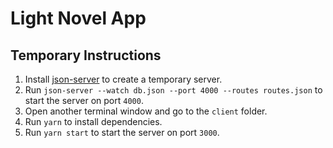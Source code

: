 # Light Novel App

## Temporary Instructions

1. Install [json-server](https://github.com/typicode/json-server) to create a
   temporary server.
2. Run `json-server --watch db.json --port 4000 --routes routes.json` to start
   the server on port `4000`.
3. Open another terminal window and go to the `client` folder.
4. Run `yarn` to install dependencies.
5. Run `yarn start` to start the server on port `3000`.
